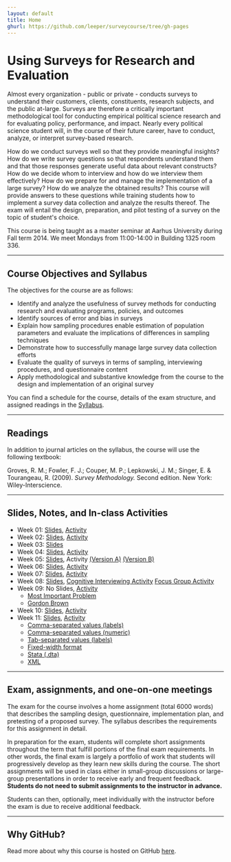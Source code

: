 ```yaml
---
layout: default
title: Home
ghurl: https://github.com/leeper/surveycourse/tree/gh-pages
---
```


# Using Surveys for Research and Evaluation #

Almost every organization - public or private - conducts surveys to understand their customers, clients, constituents, research subjects, and the public at-large. Surveys are therefore a critically important methodological tool for conducting empirical political science research and for evaluating policy, performance, and impact. Nearly every political science student will, in the course of their future career, have to conduct, analyze, or interpret survey-based research.

How do we conduct surveys well so that they provide meaningful insights? How do we write survey questions so that respondents understand them and that those responses generate useful data about relevant constructs? How do we decide whom to interview and how do we interview them effectively? How do we prepare for and manage the implementation of a large survey? How do we analyze the obtained results? This course will provide answers to these questions while training students how to implement a survey data collection and analyze the results thereof. The exam will entail the design, preparation, and pilot testing of a survey on the topic of student's choice.

This course is being taught as a master seminar at Aarhus University during Fall term 2014. We meet Mondays from 11:00-14:00 in Building 1325 room 336.

---
## Course Objectives and Syllabus ##

The objectives for the course are as follows:

 - Identify and analyze the usefulness of survey methods for conducting research and evaluating programs, policies, and outcomes
 - Identify sources of error and bias in surveys
 - Explain how sampling procedures enable estimation of population parameters and evaluate the implications of differences in sampling techniques
 - Demonstrate how to successfully manage large survey data collection efforts
 - Evaluate the quality of surveys in terms of sampling, interviewing procedures, and questionnaire content 
 - Apply methodological and substantive knowledge from the course to the design and implementation of an original survey

You can find a schedule for the course, details of the exam structure, and assigned readings in the [Syllabus](Syllabus/Syllabus.pdf).

---
## Readings ##

In addition to journal articles on the syllabus, the course will use the following textbook:

Groves, R. M.; Fowler, F. J.; Couper, M. P.; Lepkowski, J. M.; Singer, E. & Tourangeau, R. (2009). *Survey Methodology.* Second edition. New York: Wiley-Interscience.


---
## Slides, Notes, and In-class Activities ##

 - Week 01: [Slides](Slides/Week01.pdf), [Activity](Activities/Week01.pdf)
 - Week 02: [Slides](Slides/Week02.pdf), [Activity](Activities/Week02.pdf)
 - Week 03: [Slides](Slides/Week03.pdf)
 - Week 04: [Slides](Slides/Week04.pdf), [Activity](Activities/Week04.pdf)
 - Week 05: [Slides](Slides/Week05.pdf), Activity [(Version A)](Activities/Week05a.pdf) [(Version B)](Activities/Week05b.pdf)
 - Week 06: [Slides](Slides/Week06.pdf), [Activity](Activities/Week06.pdf)
 - Week 07: [Slides](Slides/Week07.pdf), [Activity](Activities/Week07.pdf)
 - Week 08: [Slides](Slides/Week08.pdf), [Cognitive Interviewing Activity](Activities/Week08a.pdf) [Focus Group Activity](Activities/Week08b.pdf)
 - Week 09: No Slides, [Activity](Activities/Week09.pdf)
   - [Most Important Problem](Activities/ANES2008OpenEndedMIP.txt)
   - [Gordon Brown](Activities/ANES2008OpenEndedGordonBrown.txt)
 - Week 10: [Slides](Slides/Week10.pdf), [Activity](Activities/Week10.pdf)
 - Week 11: [Slides](Slides/Week11.pdf), [Activity](Activities/Week11.pdf)
   - [Comma-separated values (labels)](Activities/data/DataLabels.csv)
   - [Comma-separated values (numeric)](Activities/data/DataValues.csv)
   - [Tab-separated values (labels)](Activities/data/DataLabels.tsv)
   - [Fixed-width format](Activities/data/DataFWF.txt)
   - [Stata (.dta)](Activities/data/DataStata.dta)
   - [XML](Activities/data/DataXML.xml)

---
## Exam, assignments, and one-on-one meetings ##

The exam for the course involves a home assignment (total 6000 words) that describes the sampling design, questionnaire, implementation plan, and pretesting of a proposed survey. The syllabus describes the requirements for this assignment in detail.

In preparation for the exam, students will complete short assignments throughout the term that fulfill portions of the final exam requirements. In other words, the final exam is largely a portfolio of work that students will progressively develop as they learn new skills during the course. The short assignments will be used in class either in small-group discussions or large-group presentations in order to receive early and frequent feedback. **Students do not need to submit assignments to the instructor in advance.**

Students can then, optionally, meet individually with the instructor before the exam is due to receive additional feedback.

---
## Why GitHub? ##

Read more about why this course is hosted on GitHub [here](fork.html).
